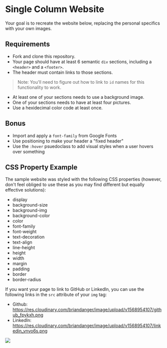 # Single Column Website


Your goal is to recreate the website below, replacing the personal specifics with your own images. 

## Requirements
- Fork and clone this repository. 
- Your page should have at least 6 semantic `div` sections, including a `<header>` and a `<footer>`. 
- The header must contain links to those sections. 
>Note: You'll need to figure out how to link to `id` names for this functionality to work.
- At least one of your sections needs to use a background image.
- One of your sections needs to have at least four pictures.
- Use a hexidecimal color code at least once.

## Bonus
- Import and apply a `font-family` from Google Fonts
- Use positioning to make your header a "fixed header"
- Use the `:hover` psuedoclass to add visual styles when a user hovers over something


## CSS Property Example
The sample website was styled with the following CSS properties (however, don't feel obliged to use these as you may find different but equally effective solutions):

- display
- background-size
- background-img
- background-color
- color
- font-family
- font-weight
- text-decoration
- text-align
- line-height
- height
- width
- margin
- padding
- border
- border-radius

If you want your page to link to GitHub or LinkedIn, you can use the following links in the `src` attribute of your `img` tag:
- Github: https://res.cloudinary.com/briandanger/image/upload/v1568954107/github_fpykxh.png
- LinkedIn: https://res.cloudinary.com/briandanger/image/upload/v1568954107/linkedin_vnvo6s.png



![](https://res.cloudinary.com/briandanger/image/upload/v1568955710/screencapture-file-Users-brianflynn-sei-dinosaurs-week-1-single-column-site-index-html-2019-09-20-00_57_45_xgx5cm.png)
